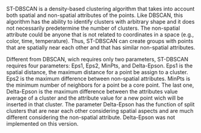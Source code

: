 ST-DBSCAN is a density-based clustering algorithm that takes into account both spatial and non-spatial attributes of the points. Like DBSCAN, this algorithm has the ability to identify clusters with arbitrary shape and it does not necessarily predetermine the number of clusters. The non-spatial attribute could be anyone that is not related to coordinates in a space (e.g., color, time, temperature).  Thus, ST-DBSCAN can create groups with points that are spatially near each other and that has similar non-spatial attributes. 

Different from DBSCAN, wich requires only two parameters, ST-DBSCAN requires four parameters: Eps1, Eps2, MinPts, and Delta-Epson.  Eps1 is the spatial distance, the maximum distance for a point be assign to a cluster. Eps2 is the maximum difference between non-spatial attributes. MinPts is the minimum number of neighbors for a point be a core point. The last one, Delta-Epson is the maximum difference between the attributes value average of a cluster and the attribute value for a new point wich will be inserted in that cluster. The parameter Delta-Epson has the function of split clusters that are near each other considering spatial aspects and are much different considering the non-spatial attribute. Delta-Epson was not implemented on this version.

